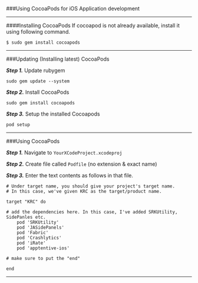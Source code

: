 ###Using CocoaPods for iOS Application development

---

####Installing CocoaPods
If cocoapod is not already available, install it using following command.

```
$ sudo gem install cocoapods
```

---

###Updating (Installing latest) CocoaPods

***Step 1.*** Update rubygem 

```
sudo gem update --system
```

***Step 2.*** Install CocoaPods

```
sudo gem install cocoapods
```

***Step 3.*** Setup the installed Cocoapods

```
pod setup
```

---


###Using CocoaPods

***Step 1.*** Navigate to `YourXCodeProject.xcodeproj`

***Step 2.*** Create file called `Podfile` (no extension & exact name)

***Step 3.*** Enter the text contents as follows in that file.

```
# Under target name, you should give your project's target name.
# In this case, we've given KRC as the target/product name.

target "KRC" do

# add the dependencies here. In this case, I've added SRKUtility, SidePanles etc.
	pod 'SRKUtility'
	pod 'JASidePanels'
	pod 'Fabric'
	pod 'Crashlytics'
	pod 'iRate'
	pod 'apptentive-ios'

# make sure to put the "end"

end

```

---